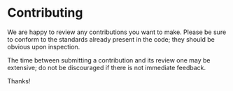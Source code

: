 # Contributing

We are happy to review any contributions you want to make. Please be sure to conform to the standards already present in the code; they should be obvious upon inspection.

The time between submitting a contribution and its review one may be extensive; do not be discouraged if there is not immediate feedback.

Thanks!
